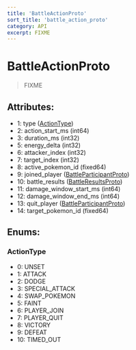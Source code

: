 ```yaml
---
title: 'BattleActionProto'
sort_title: 'battle_action_proto'
category: API
excerpt: FIXME
---
```


# BattleActionProto

> FIXME

## Attributes:

- 1: type ([ActionType](#action_type))
- 2: action_start_ms (int64)
- 3: duration_ms (int32)
- 5: energy_delta (int32)
- 6: attacker_index (int32)
- 7: target_index (int32)
- 8: active_pokemon_id (fixed64)
- 9: joined_player ([BattleParticipantProto](../BattleParticipantProto/))
- 10: battle_results ([BattleResultsProto](../BattleResultsProto/))
- 11: damage_window_start_ms (int64)
- 12: damage_window_end_ms (int64)
- 13: quit_player ([BattleParticipantProto](../BattleParticipantProto/))
- 14: target_pokemon_id (fixed64)

## Enums:

### ActionType
- 0: UNSET
- 1: ATTACK
- 2: DODGE
- 3: SPECIAL_ATTACK
- 4: SWAP_POKEMON
- 5: FAINT
- 6: PLAYER_JOIN
- 7: PLAYER_QUIT
- 8: VICTORY
- 9: DEFEAT
- 10: TIMED_OUT
